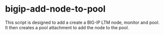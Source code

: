 # bigip-add-node-to-pool
This script is designed to add a create a BIG-IP LTM node, monitor and pool. It then creates a pool attachment to add the node to the pool.

